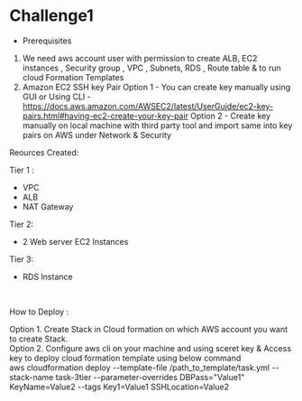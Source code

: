 # Challenge1

- Prerequisites
1. We need aws account user with permission to create ALB, EC2 instances , Security group , VPC , Subnets, RDS , Route table  & to run cloud Formation Templates
2. Amazon EC2 SSH key Pair
      Option 1 - You can create key manually using GUI or Using CLI - https://docs.aws.amazon.com/AWSEC2/latest/UserGuide/ec2-key-pairs.html#having-ec2-create-your-key-pair
      Option 2 - Create key manually on local machine with third party tool and import same  into key pairs on AWS under Network & Security

Reources Created:

Tier 1 :
  - VPC
  - ALB
  - NAT Gateway
  
Tier 2:
  - 2 Web server EC2 Instances

Tier 3:
  - RDS Instance
<br />

How to Deploy :

Option 1. Create Stack in Cloud formation on which AWS account you want to create Stack.
<br />
Option 2.  Configure aws cli on your machine and using sceret key & Access key to deploy cloud formation template using below command <br />
aws cloudformation deploy --template-file /path_to_template/task.yml --stack-name task-3tier --parameter-overrides DBPass="Value1" KeyName=Value2 --tags Key1=Value1 SSHLocation=Value2


